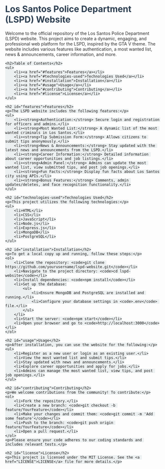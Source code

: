 <!DOCTYPE html>
<html>
<head>
    <style>
        h1 { color: #2c3e50; }
        h2 { color: #3498db; }
        h3 { color: #f1c40f; }
        p { color: #2d2d2d; }
        ul { color: #34495e; }
        li { margin-bottom: 8px; }
        code { background-color: #ecf0f1; padding: 2px 4px; border-radius: 4px; }
    </style>
</head>
<body>
    <h1>Los Santos Police Department (LSPD) Website</h1>
    <p>
        Welcome to the official repository of the Los Santos Police Department (LSPD) website. This project aims to create a dynamic, engaging, and professional web platform for the LSPD, inspired by the GTA V theme. The website includes various features like authentication, a most wanted list, news & announcements, career information, and more.
    </p>

    <h2>Table of Contents</h2>
    <ul>
        <li><a href="#features">Features</a></li>
        <li><a href="#technologies-used">Technologies Used</a></li>
        <li><a href="#installation">Installation</a></li>
        <li><a href="#usage">Usage</a></li>
        <li><a href="#contributing">Contributing</a></li>
        <li><a href="#license">License</a></li>
    </ul>

    <h2 id="features">Features</h2>
    <p>The LSPD website includes the following features:</p>
    <ul>
        <li><strong>Authentication:</strong> Secure login and registration for officers and admins.</li>
        <li><strong>Most Wanted List:</strong> A dynamic list of the most wanted criminals in Los Santos.</li>
        <li><strong>Tip Submission Form:</strong> Allows citizens to submit tips anonymously.</li>
        <li><strong>News & Announcements:</strong> Stay updated with the latest news and announcements from the LSPD.</li>
        <li><strong>Career Information:</strong> Detailed information about career opportunities and job listings.</li>
        <li><strong>Admin Panel:</strong> Admins can update the most wanted list, view submitted tips, and post job openings.</li>
        <li><strong>Fun Facts:</strong> Display fun facts about Los Santos city using APIs.</li>
        <li><strong>Bonus Features:</strong> Comments, admin updates/deletes, and face recognition functionality.</li>
    </ul>

    <h2 id="technologies-used">Technologies Used</h2>
    <p>This project utilizes the following technologies:</p>
    <ul>
        <li>HTML</li>
        <li>CSS</li>
        <li>JavaScript</li>
        <li>Node.js</li>
        <li>Express.js</li>
        <li>MongoDB</li>
        <li>PostgreSQL</li>
    </ul>

    <h2 id="installation">Installation</h2>
    <p>To get a local copy up and running, follow these steps:</p>
    <ol>
        <li>Clone the repository: <code>git clone https://github.com/yourusername/lspd-website.git</code></li>
        <li>Navigate to the project directory: <code>cd lspd-website</code></li>
        <li>Install dependencies: <code>npm install</code></li>
        <li>Set up the database:
            <ul>
                <li>Ensure MongoDB and PostgreSQL are installed and running.</li>
                <li>Configure your database settings in <code>.env</code> file.</li>
            </ul>
        </li>
        <li>Start the server: <code>npm start</code></li>
        <li>Open your browser and go to <code>http://localhost:3000</code></li>
    </ol>

    <h2 id="usage">Usage</h2>
    <p>After installation, you can use the website for the following:</p>
    <ul>
        <li>Register as a new user or login as an existing user.</li>
        <li>View the most wanted list and submit tips.</li>
        <li>Stay updated with news and announcements.</li>
        <li>Explore career opportunities and apply for jobs.</li>
        <li>Admins can manage the most wanted list, view tips, and post job openings.</li>
    </ul>

    <h2 id="contributing">Contributing</h2>
    <p>We welcome contributions from the community! To contribute:</p>
    <ol>
        <li>Fork the repository.</li>
        <li>Create a new branch: <code>git checkout -b feature/YourFeature</code></li>
        <li>Make your changes and commit them: <code>git commit -m 'Add some feature'</code></li>
        <li>Push to the branch: <code>git push origin feature/YourFeature</code></li>
        <li>Open a pull request.</li>
    </ol>
    <p>Please ensure your code adheres to our coding standards and includes relevant tests.</p>

    <h2 id="license">License</h2>
    <p>This project is licensed under the MIT License. See the <a href="LICENSE">LICENSE</a> file for more details.</p>
</body>
</html>
